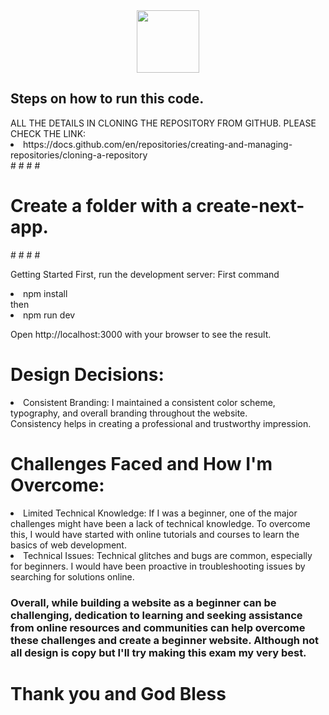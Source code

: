 <div id="header" align="center">
  <img src="https://media.giphy.com/media/M9gbBd9nbDrOTu1Mqx/giphy.gif" width="100"/>
</div>

<h2>Steps on how to run this code.</h2>
ALL THE DETAILS IN CLONING THE REPOSITORY FROM GITHUB.
PLEASE CHECK THE LINK:
<li>https://docs.github.com/en/repositories/creating-and-managing-repositories/cloning-a-repository</li>
#
#
#
#
<h1>Create a folder with a create-next-app.</h1>
#
#
#
#


Getting Started
First, run the development server:
First command
<li>npm install</li>
then
<li>npm run dev</li>

Open http://localhost:3000 with your browser to see the result.

<h1>Design Decisions:</h1>
<li>Consistent Branding: I maintained a consistent color scheme, typography, and overall branding throughout the website.</li>
    Consistency helps in creating a professional and trustworthy impression.

<h1>Challenges Faced and How I'm Overcome:</h1>

<li>Limited Technical Knowledge: If I was a beginner, one of the major challenges might have been a lack of technical knowledge.
To overcome this, I would have started with online tutorials and courses to learn the basics of web development. </li>
<li>Technical Issues: Technical glitches and bugs are common, especially for beginners. I would have been proactive in troubleshooting issues by searching for solutions online.</li>

<h3>Overall, while building a website as a beginner can be challenging, dedication to learning and seeking assistance from online resources and communities can help overcome these challenges and create a beginner website. Although not all design is copy but I'll try making this exam my very best.</h3>

<p align="center"><h1> Thank you and God Bless </h1></p>
